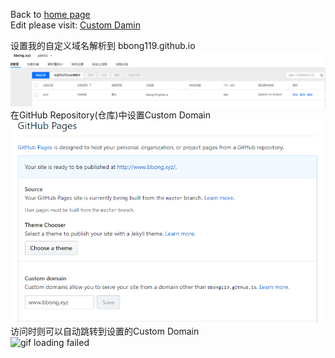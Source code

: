 Back to [home page](README.md)  
 Edit please visit: [Custom Damin](https://github.com/BBong119/bbong119.github.io/edit/master/customDomain.md)
 
  
  设置我的自定义域名解析到 bbong119.github.io  
  ![image loading failed](settingDNS.PNG)  
  在GitHub Repository(仓库)中设置Custom Domain  
  ![image loading failed](settingCustomDomain.png)  
  访问时则可以自动跳转到设置的Custom Domain  
  ![gif loading failed](CustomDomain.gif)  
